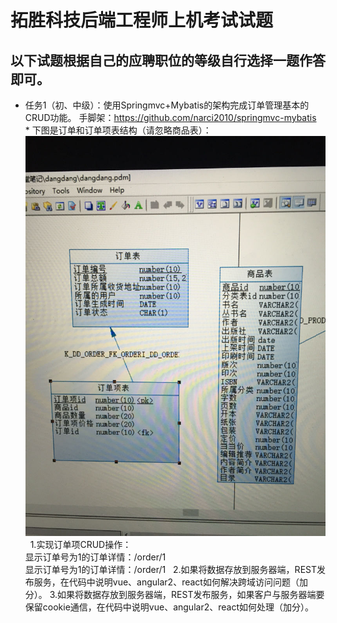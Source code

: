 # 拓胜科技后端工程师上机考试试题
## 以下试题根据自己的应聘职位的等级自行选择一题作答即可。
* 任务1（初、中级）：使用Springmvc+Mybatis的架构完成订单管理基本的CRUD功能。
手脚架：https://github.com/narci2010/springmvc-mybatis
   * 下图是订单和订单项表结构（请忽略商品表）：
      <img src="task1.jpg"/>
      <br>
   1.实现订单项CRUD操作：
   <br>显示订单号为1的订单详情：/order/1
    <br>显示订单号为1的订单详情：/order/1
   2.如果将数据存放到服务器端，REST发布服务，在代码中说明vue、angular2、react如何解决跨域访问问题（加分）。
   3.如果将数据存放到服务器端，REST发布服务，如果客户与服务器端要保留cookie通信，在代码中说明vue、angular2、react如何处理（加分）。
